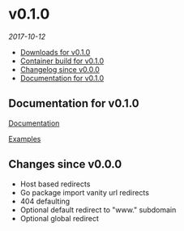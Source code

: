 <!--
# v0.2.0
_2017_
  - [Downloads for v0.2.0](https://github.com/txtdirect/txtdirect/releases/tag/v0.2.0)
  - [Container build for v0.2.0](https://hub.docker.com/r/seetheprogress/txtdirect/tags/)
  - [Changelog since v0.1.0](#changes-since-v010)
  - [Documentation for v0.2.0](#documentation-for-v020)

## Documentation for v0.2.0
[Documentation](/tree/v0.2.0/docs)

[Examples](/tree/v0.2.0/examples)

## Changes since v0.1.0
  - Path based redirects
  - Enforce absolute zones on DNS requests
  - Blacklist favicon redirects
  - Custom DNS resolver
  - Refactor fallbacks
  - Remove Caddy telemetry
-->

# v0.1.0
_2017-10-12_
  - [Downloads for v0.1.0](https://github.com/txtdirect/txtdirect/releases/tag/v0.1.0)
  - [Container build for v0.1.0](https://hub.docker.com/r/seetheprogress/txtdirect/tags/)
  - [Changelog since v0.0.0](#changes-since-v000)
  - [Documentation for v0.1.0](#documentation-for-v010)

## Documentation for v0.1.0
[Documentation](/tree/v0.1.0/docs)

[Examples](/tree/v0.1.0/examples)

## Changes since v0.0.0
  - Host based redirects
  - Go package import vanity url redirects
  - 404 defaulting
  - Optional default redirect to "www." subdomain
  - Optional global redirect
